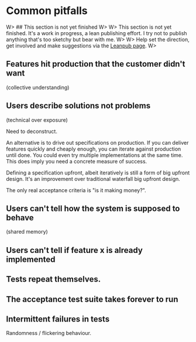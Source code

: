 # Common pitfalls

W> ## This section is not yet finished
W>
W> This section is not yet finished. It's a work in progress, a lean publishing effort. I try not to publish anything that's too sketchy but bear with me.
W>
W> Help set the direction, get involved and make suggestions via the [Leanpub page](https://leanpub.com/essential_acceptance_testing).
W>


## Features hit production that the customer didn't want

(collective understanding)



## Users describe solutions not problems

(technical over exposure)

Need to deconstruct.

An alternative is to drive out specifications on production. If you can deliver features quickly and cheaply enough, you can iterate against production until done. You could even try multiple implementations at the same time. This does imply you need a concrete measure of success.

Defining a specification upfront, albeit iteratively is still a form of big upfront design. It's an improvement over traditional waterfall big upfront design.

The only real acceptance criteria is "is it making money?".



## Users can't tell how the system is supposed to behave

(shared memory)



## Users can't tell if feature x is already implemented



## Tests repeat themselves.



## The acceptance test suite takes forever to run



## Intermittent failures in tests

Randomness / flickering behaviour.

